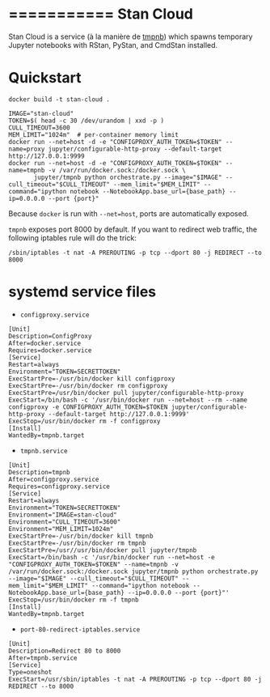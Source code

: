 ===========
Stan Cloud
===========

Stan Cloud is a service (à la manière de [tmpnb](https://github.com/jupyter/tmpnb))
which spawns temporary Jupyter notebooks with RStan, PyStan, and CmdStan installed.

Quickstart
==========

    docker build -t stan-cloud .

    IMAGE="stan-cloud"
    TOKEN=$( head -c 30 /dev/urandom | xxd -p )
    CULL_TIMEOUT=3600
    MEM_LIMIT="1024m"  # per-container memory limit
    docker run --net=host -d -e "CONFIGPROXY_AUTH_TOKEN=$TOKEN" --name=proxy jupyter/configurable-http-proxy --default-target http://127.0.0.1:9999
    docker run --net=host -d -e "CONFIGPROXY_AUTH_TOKEN=$TOKEN" --name=tmpnb -v /var/run/docker.sock:/docker.sock \
           jupyter/tmpnb python orchestrate.py --image="$IMAGE" --cull_timeout="$CULL_TIMEOUT" --mem_limit="$MEM_LIMIT" --command="ipython notebook --NotebookApp.base_url={base_path} --ip=0.0.0.0 --port {port}"

Because ``docker`` is run with ``--net=host``, ports are automatically exposed.

``tmpnb`` exposes port 8000 by default. If you want to redirect web traffic, the following iptables
rule will do the trick:

    /sbin/iptables -t nat -A PREROUTING -p tcp --dport 80 -j REDIRECT --to 8000

systemd service files
=====================

- ``configproxy.service``

```
[Unit]
Description=ConfigProxy
After=docker.service
Requires=docker.service
[Service]
Restart=always
Environment="TOKEN=SECRETTOKEN"
ExecStartPre=-/usr/bin/docker kill configproxy
ExecStartPre=-/usr/bin/docker rm configproxy
ExecStartPre=/usr/bin/docker pull jupyter/configurable-http-proxy
ExecStart=/bin/bash -c '/usr/bin/docker run --net=host --rm --name configproxy -e CONFIGPROXY_AUTH_TOKEN=$TOKEN jupyter/configurable-http-proxy --default-target http://127.0.0.1:9999'
ExecStop=/usr/bin/docker rm -f configproxy
[Install]
WantedBy=tmpnb.target
```

- ``tmpnb.service``

```
[Unit]
Description=tmpnb
After=configproxy.service
Requires=configproxy.service
[Service]
Restart=always
Environment="TOKEN=SECRETTOKEN"
Environment="IMAGE=stan-cloud"
Environment="CULL_TIMEOUT=3600"
Environment="MEM_LIMIT=1024m"
ExecStartPre=-/usr/bin/docker kill tmpnb
ExecStartPre=-/usr/bin/docker rm tmpnb
ExecStartPre=/usr//usr/bin/docker pull jupyter/tmpnb
ExecStart=/bin/bash -c '/usr/bin/docker run --net=host -e "CONFIGPROXY_AUTH_TOKEN=$TOKEN" --name=tmpnb -v /var/run/docker.sock:/docker.sock jupyter/tmpnb python orchestrate.py --image="$IMAGE" --cull_timeout="$CULL_TIMEOUT" --mem_limit="$MEM_LIMIT" --command="ipython notebook --NotebookApp.base_url={base_path} --ip=0.0.0.0 --port {port}"'
ExecStop=/usr/bin/docker rm -f tmpnb
[Install]
WantedBy=tmpnb.target
```

- ``port-80-redirect-iptables.service``

```
[Unit]
Description=Redirect 80 to 8000
After=tmpnb.service
[Service]
Type=oneshot
ExecStart=/usr/sbin/iptables -t nat -A PREROUTING -p tcp --dport 80 -j REDIRECT --to 8000
```
